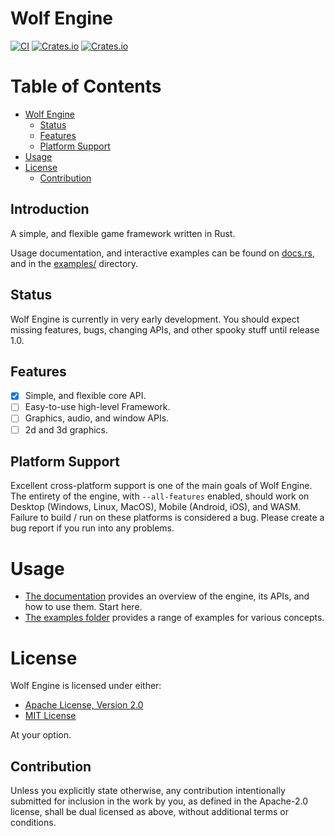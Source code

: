 # Wolf Engine

[![CI](https://github.com/AlexiWolf/wolf_engine/actions/workflows/ci.yml/badge.svg)](https://github.com/AlexiWolf/wolf_engine/actions/workflows/ci.yml)
[![Crates.io](https://img.shields.io/crates/l/wolf_engine)](https://github.com/AlexiWolf/wolf_engine#license)
[![Crates.io](https://img.shields.io/crates/v/wolf_engine)](https://crates.io/crates/wolf_engine)

# Table of Contents 

<!--toc:start-->
- [Wolf Engine](#wolf-engine)
  - [Status](#status)
  - [Features](#features)
  - [Platform Support](#platform-support)
- [Usage](#usage)
- [License](#license)
  - [Contribution](#contribution)
<!--toc:end-->

## Introduction 

A simple, and flexible game framework written in Rust.

Usage documentation, and interactive examples can be found on 
[docs.rs](https://docs.rs/wolf_engine/latest/wolf_engine/), and in the [examples/](examples/) 
directory.

## Status

Wolf Engine is currently in very early development.  You should expect missing features, bugs, changing APIs, and other
spooky stuff until release 1.0.

## Features

- [x] Simple, and flexible core API.
- [ ] Easy-to-use high-level Framework. 
- [ ] Graphics, audio, and window APIs.
- [ ] 2d and 3d graphics.

## Platform Support 

Excellent cross-platform support is one of the main goals of Wolf Engine.  The entirety of the engine, with
`--all-features` enabled, should work on Desktop (Windows, Linux, MacOS), Mobile (Android, iOS), and WASM. Failure to 
build / run on these platforms is considered a bug.  Please create a bug report if you run into any problems.

# Usage

- [The documentation](https://docs.rs/wolf_engine/latest/wolf_engine/) provides an overview of the engine, its APIs, 
  and how to use them. Start here.
- [The examples folder](https://github.com/AlexiWolf/wolf_engine/tree/main/examples) provides a range of examples for 
  various concepts.

# License

Wolf Engine is licensed under either:

- [Apache License, Version 2.0](LICENSE-APACHE)
- [MIT License](LICENSE-MIT)

At your option.

## Contribution

Unless you explicitly state otherwise, any contribution intentionally submitted for inclusion in the work by you, as 
defined in the Apache-2.0 license, shall be dual licensed as above, without additional terms or conditions.

